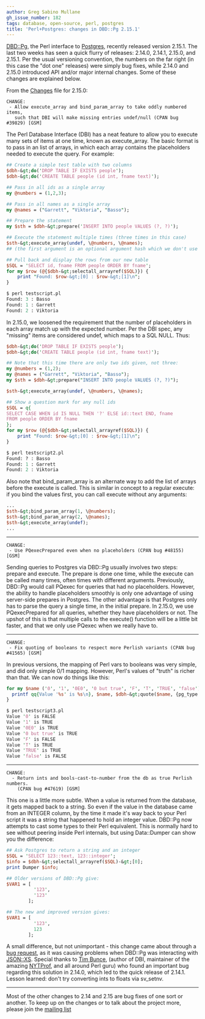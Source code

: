 ```yaml
---
author: Greg Sabino Mullane
gh_issue_number: 182
tags: database, open-source, perl, postgres
title: 'Perl+Postgres: changes in DBD::Pg 2.15.1'
---
```




[DBD::Pg](http://search.cpan.org/dist/DBD-Pg/), the Perl interface to [Postgres](http://postgres.org/), recently released version 2.15.1. The last two weeks has seen a quick flurry of releases: 2.14.0, 2.14.1, 2.15.0, and 2.15.1. Per the usual versioning convention, the numbers on the far right (in this case the "dot one" releases) were simply bug fixes, while 2.14.0 and 2.15.0 introduced API and/or major internal changes. Some of these changes are explained below.

From the [Changes](http://cpansearch.perl.org/src/TURNSTEP/DBD-Pg-2.15.1/Changes) file for 2.15.0:

```nohighlight
CHANGE:
 - Allow execute_array and bind_param_array to take oddly numbered items, 
   such that DBI will make missing entries undef/null (CPAN bug #39829) [GSM]
```

The Perl Database Interface (DBI) has a neat feature to allow you to execute many sets of items at one time, known as execute_array. The basic format is to pass in an list of arrays, in which each array contains the placeholders needed to execute the query. For example:

```perl
## Create a simple test table with two columns
$dbh-&gt;do('DROP TABLE IF EXISTS people');
$dbh-&gt;do('CREATE TABLE people (id int, fname text)');

## Pass in all ids as a single array
my @numbers = (1,2,3);

## Pass in all names as a single array
my @names = ("Garrett", "Viktoria", "Basso");

## Prepare the statement
my $sth = $dbh-&gt;prepare('INSERT INTO people VALUES (?, ?)');

## Execute the statement multiple times (three times in this case)
$sth-&gt;execute_array(undef, \@numbers, \@names);
## (the first argument is an optional argument hash which we don't use here)

## Pull back and display the rows from our new table
$SQL = 'SELECT id, fname FROM people ORDER BY fname';
for my $row (@{$dbh-&gt;selectall_arrayref($SQL)}) {
    print "Found: $row-&gt;[0] : $row-&gt;[1]\n";
}

$ perl testscript.pl
Found: 3 : Basso
Found: 1 : Garrett
Found: 2 : Viktoria
```

In 2.15.0, we loosened the requirement that the number of placeholders in each array match up with the expected number. Per the DBI spec, any "missing" items are considered undef, which maps to a SQL NULL. Thus:

```perl
$dbh-&gt;do('DROP TABLE IF EXISTS people');
$dbh-&gt;do('CREATE TABLE people (id int, fname text)');

## Note that this time there are only two ids given, not three:
my @numbers = (1,2);
my @names = ("Garrett", "Viktoria", "Basso");
my $sth = $dbh-&gt;prepare("INSERT INTO people VALUES (?, ?)");

$sth-&gt;execute_array(undef, \@numbers, \@names);

## Show a question mark for any null ids
$SQL = q{
SELECT CASE WHEN id IS NULL THEN '?' ELSE id::text END, fname 
FROM people ORDER BY fname
};
for my $row (@{$dbh-&gt;selectall_arrayref($SQL)}) {
    print "Found: $row-&gt;[0] : $row-&gt;[1]\n";
}

$ perl testscript2.pl
Found: ? : Basso
Found: 1 : Garrett
Found: 2 : Viktoria
```

Also note that bind_param_array is an alternate way to add the list of arrays before the execute is called. This is similar in concept to a regular execute: if you bind the values first, you can call execute without any arguments:

```perl
...
$sth-&gt;bind_param_array(1, \@numbers);
$sth-&gt;bind_param_array(2, \@names);
$sth-&gt;execute_array(undef);
...
```

-----------

```nohighlight
CHANGE:
 - Use PQexecPrepared even when no placeholders (CPAN bug #48155) [GSM]
```

Sending queries to Postgres via DBD::Pg usually involves two steps: prepare and execute. The prepare is done one time, while the execute can be called many times, often times with different arguments. Previously, DBD::Pg would call PQexec for queries that had no placeholders. However, the ability to handle placeholders smoothly is only one advantage of using server-side prepares in Postgres. The other advantage is that Postgres only has to parse the query a single time, in the initial prepare. In 2.15.0, we use PQexecPrepared for all queries, whether they have placeholders or not. The upshot of this is that multiple calls to the execute() function will be a little bit faster, and that we only use PQexec when we really have to.

-----------

```nohighlight
CHANGE:
 - Fix quoting of booleans to respect more Perlish variants (CPAN bug #41565) [GSM]
```

In previous versions, the mapping of Perl vars to booleans was very simple, and did only simple 0/1 mapping. However, Perl's values of "truth" is richer than that. We can now do things like this:

```perl
for my $name ('0', '1', '0E0', '0 but true', 'F', 'T', 'TRUE', 'false') {
  printf qq{Value '%s' is %s\n}, $name, $dbh-&gt;quote($name, {pg_type =&gt; PG_BOOL});
}

$ perl testscript3.pl
Value '0' is FALSE
Value '1' is TRUE
Value '0E0' is TRUE
Value '0 but true' is TRUE
Value 'F' is FALSE
Value 'T' is TRUE
Value 'TRUE' is TRUE
Value 'false' is FALSE
```

-----------

```nohighlight
CHANGE:
  - Return ints and bools-cast-to-number from the db as true Perlish numbers.
    (CPAN bug #47619) [GSM]
```

This one is a little more subtle. When a value is returned from the database, it gets mapped back to a string. So even if the value in the database came from an INTEGER column, by the time it made it's way back to your Perl script it was a string that happened to hold an integer value. DBD::Pg now attempts to cast some types to their Perl equivalent. This is normally hard to see without peering inside Perl internals, but using Data::Dumper can show you the difference:

```perl
## Ask Postgres to return a string and an integer
$SQL = 'SELECT 123::text, 123::integer';
$info = $dbh-&gt;selectall_arrayref($SQL)-&gt;[0];
print Dumper $info;

## Older versions of DBD::Pg give:
$VAR1 = [
          '123',
          '123'
        ];

## The new and improved version gives:
$VAR1 = [
          '123',
          123
        ];
```

A small difference, but not unimportant - this change came about through a [bug request](http://rt.cpan.org/Public/Dist/Display.html?Name=DBD-Pg), as it was causing problems when DBD::Pg was interacting with [JSON::XS](http://stackoverflow.com/questions/1087308/why-cant-i-properly-encode-a-boolean-from-postgresql-via-jsonxs-via-perl). Special thanks to [Tim Bunce](http://blog.timbunce.org/), (author of DBI, maintainer of the amazing [NYTProf](http://search.cpan.org/dist/Devel-NYTProf/), and all around Perl guru) who found an important bug regarding this solution in 2.14.0, which led to the quick release of 2.14.1. Lesson learned: don't try converting ints to floats via sv_setnv.

-----------

Most of the other changes to 2.14 and 2.15 are bug fixes of one sort or another. To keep up on the changes or to talk about the project more, please join the [mailing list](http://www.nntp.perl.org/group/perl.dbd.pg/)


